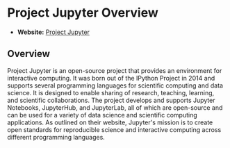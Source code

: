 # Project Jupyter Overview

- **Website:** [Project Jupyter](https://jupyter.org/)

## Overview

Project Jupyter is an open-source project that provides an environment for interactive computing. It was born out of the IPython Project in 2014 and supports several programming languages for scientific computing and data science. It is designed to enable sharing of research, teaching, learning, and scientific collaborations. The project develops and supports Jupyter Notebooks, JupyterHub, and JupyterLab, all of which are open-source and can be used for a variety of data science and scientific computing applications. As outlined on their website, Jupyter's mission is to create open standards for reproducible science and interactive computing across different programming languages.
